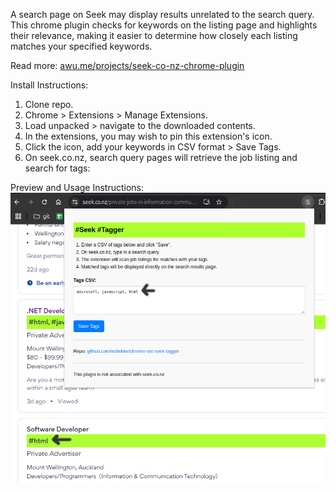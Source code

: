 A search page on Seek may display results unrelated to the search query. This chrome plugin checks for keywords on the listing page and highlights their relevance, making it easier to determine how closely each listing matches your specified keywords.

Read more: <a href="https://www.awu.me/projects/seek-co-nz-chrome-plugin">awu.me/projects/seek-co-nz-chrome-plugin</a>

Install Instructions:
1. Clone repo.
2. Chrome > Extensions > Manage Extensions.
3. Load unpacked > navigate to the downloaded contents.
4. In the extensions, you may wish to pin this extension's icon.
5. Click the icon, add your keywords in CSV format > Save Tags.
6. On seek.co.nz, search query pages will retrieve the job listing and search for tags:

Preview and Usage Instructions:
<img src="seektagger.png">
